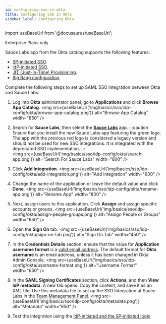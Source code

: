 ```yaml
---
id: configuring-sso-in-okta
title: Configuring SSO in Okta
sidebar_label: Configuring Okta
---
```


import useBaseUrl from '@docusaurus/useBaseUrl';

<p><span className="sauceGreen">Enterprise Plans only</span></p>

Sauce Labs app from the Okta catalog supports the following features:

- [SP-initiated SSO](/basics/sso/logging-in-via-sso/#service-provider-sp-initiated-sso).
- [IdP-initiated SSO](/basics/sso/logging-in-via-sso/#identity-provider-idp-initiated-sso).
- [JIT (Just-In-Time) Provisioning](/basics/sso/setting-up-sso/#just-in-time-jit-provisioning).
- [Big Bang configuration](/basics/sso/setting-up-sso/#enforce-saml-sso-big-bang-configuration).

Complete the following steps to set up SAML SSO integration between Okta and Sauce Labs:

1. Log into **Okta** administrator panel, go to **Applications** and click **Browse App Catalog**.
   <img src={useBaseUrl('img/basics/sso/idp-config/okta/browse-app-catalog.png')} alt="Browse App Catalog" width="850" />

2. Search for **Sauce Labs**, then select the [**Sauce Labs**](https://www.okta.com/integrations/sauce-labs-0/) app.
   :::caution
   Ensure that you install the new Sauce Labs app featuring the green logo. The app with the previous red logo is considered a legacy version and should not be used for new SSO integrations. It is integrated with the deprecated SSO implementation.
   :::
   <br/>
   <img src={useBaseUrl('img/basics/sso/idp-config/okta/search-app.png')} alt="Search For Sauce Labs" width="800" />

3. Click **Add Integration**.
   <img src={useBaseUrl('img/basics/sso/idp-config/okta/add-integration.png')} alt="Add Integration" width="600" />

4. Change the name of the application or leave the default value and click **Done**.
   <img src={useBaseUrl('img/basics/sso/idp-config/okta/rename-app.png')} alt="Rename App" width="800" />

5. Next, assign users to this application. Click **Assign** and assign specific accounts or groups.
   <img src={useBaseUrl('img/basics/sso/idp-config/okta/assign-people-groups.png')} alt="Assign People or Groups" width="650" />

6. Open the **Sign On** tab.
   <img src={useBaseUrl('img/basics/sso/idp-config/okta/sign-on-tab.png')} alt="Sign On Tab" width="450" />

7. In the **Credentials Details** section, ensure that the value for **Application username format** is a [valid email address](/basics/sso/setting-up-sso/#name-id). The default format for **Okta username** is an email address, unless it has been changed in Okta Admin Console.
   <img src={useBaseUrl('img/basics/sso/idp-config/okta/username-format.png')} alt="Username Format" width="650" />

8. In the **SAML Signing Certificates** section, click **Actions**, and then **View IdP metadata**. A new tab opens. Copy the content, and save it as an XML file. Use this metadata file to set up the SSO Integration at Sauce Labs in the [Team Management Panel](/basics/sso/setting-up-sso#integrating-with-sauce-labs-service-provider).
   <img src={useBaseUrl('img/basics/sso/idp-config/okta/metadata.png')} alt="Metadata" width="650" />

9. Test the integration using the [IdP-initiated and the SP-initiated login](/basics/sso/logging-in-via-sso).
